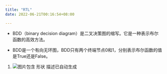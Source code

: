 ```yaml
---
title: "RTL"
date: 2022-06-21T00:16:54+08:00

---
```


-   BDD（binary decision
    diagram）是二叉决策图的缩写。它是一种表示布尔函数的高效方法。

-   BDD是一个有向无环图，BDD只有两个终端节点0和1，分别表示布尔函数的值是True还是False。

1.  ![图片包含 形状 描述已自动生成](https://cdn.jsdelivr.net/gh/smitwiki/smitwiki@master/static/media/17.png)

